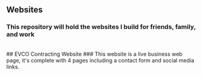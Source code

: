 ## Websites
### This repository will hold the websites I build for friends, family, and work
<br>
## EVCO Contracting Website
### This website is a live business web page, it's complete with 4 pages including a contact form and social media links.
